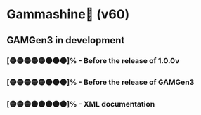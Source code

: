 # Gammashine💛 (v60)
##  GAMGen3 in development

### [🟡🟡🟡🟡🟡⚫⚫⚫]% - Before the release of 1.0.0v  
### [🟡🟡🟡🟡🟡⚫⚫⚫]% - Before the release of GAMGen3  
### [🟡🟡🟡⚫⚫⚫⚫⚫]% - XML documentation    
